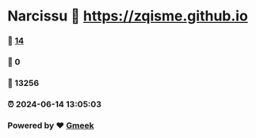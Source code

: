 # Narcissu :link: https://zqisme.github.io 
### :page_facing_up: [14](https://zqisme.github.io/tag.html) 
### :speech_balloon: 0 
### :hibiscus: 13256 
### :alarm_clock: 2024-06-14 13:05:03 
### Powered by :heart: [Gmeek](https://github.com/Meekdai/Gmeek)
